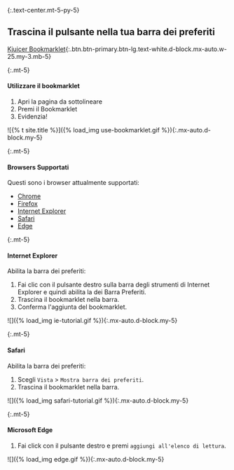 {:.text-center.mt-5-py-5}
## Trascina il pulsante nella tua barra dei preferiti
[Kjuicer Bookmarklet](javascript:var%20s=document.createElement('script');document.body.appendChild(s);s.onload=function(){KjuicerBookmarklet()};s.src='//kjuicer.gitlab.io/bookmarklet/bookmarklet.js';void(0);){:.btn.btn-primary.btn-lg.text-white.d-block.mx-auto.w-25.my-3.mb-5}

{:.mt-5}
#### Utilizzare il bookmarklet

1. Apri la pagina da sottolineare
2. Premi il Bookmarklet
3. Evidenzia!

![{% t site.title %}]({% load_img use-bookmarklet.gif %}){:.mx-auto.d-block.my-5}

{:.mt-5}
#### Browsers Supportati
Questi sono i browser attualmente supportati:

- [Chrome](https://chrome.google.com/webstore/detail/kjuicer/kgjcgankonbfhdgpfdbggfifpcabocno)
- [Firefox](https://addons.mozilla.org/en-US/firefox/addon/kjuicer/)
- [Internet Explorer](#internet-explorer)
- [Safari](#safari)
- [Edge](#microsoft-edge)

{:.mt-5}
#### Internet Explorer
Abilita la barra dei preferiti:

1. Fai clic con il pulsante destro sulla barra degli strumenti di Internet Explorer e quindi abilita la dei Barra Preferiti.
2. Trascina il bookmarklet nella barra.
3. Conferma l'aggiunta del bookmarklet.

![]({% load_img ie-tutorial.gif %}){:.mx-auto.d-block.my-5}

{:.mt-5}
#### Safari
Abilita la barra dei preferiti:

1. Scegli `Vista` > `Mostra barra dei preferiti`.
2. Trascina il bookmarklet nella barra.

![]({% load_img safari-tutorial.gif %}){:.mx-auto.d-block.my-5}

{:.mt-5}
#### Microsoft Edge

1. Fai click con il pulsante destro e premi `aggiungi all'elenco di lettura`.

![]({% load_img edge.gif %}){:.mx-auto.d-block.my-5}
